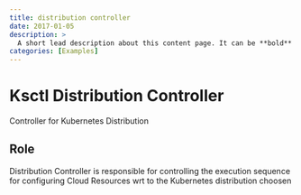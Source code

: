 ```yaml
---
title: distribution controller
date: 2017-01-05
description: >
  A short lead description about this content page. It can be **bold** or _italic_ and can be split over multiple paragraphs.
categories: [Examples]
---
```


# Ksctl Distribution Controller

Controller for Kubernetes Distribution

## Role
Distribution Controller is responsible for controlling the execution sequence for configuring Cloud Resources wrt to the Kubernetes distribution choosen
